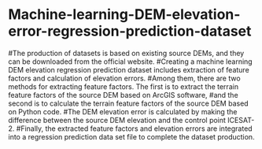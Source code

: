 # Machine-learning-DEM-elevation-error-regression-prediction-dataset
#The production of datasets is based on existing source DEMs, and they can be downloaded from the official website. 
#Creating a machine learning DEM elevation regression prediction dataset includes extraction of feature factors and calculation of elevation errors. 
#Among them, there are two methods for extracting feature factors. The first is to extract the terrain feature factors of the source DEM based on ArcGIS software, 
#and the second is to calculate the terrain feature factors of the source DEM based on Python code. 
#The DEM elevation error is calculated by making the difference between the source DEM elevation and the control point ICESAT-2. 
#Finally, the extracted feature factors and elevation errors are integrated into a regression prediction data set file to complete the dataset production.
